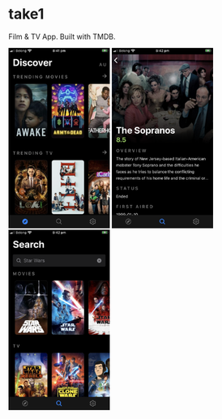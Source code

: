 # take1
Film & TV App. Built with TMDB.

<p align="left">
  <img src="https://github.com/AaronWLChan/take1/blob/main/images/ios_1.PNG" width="200"/>
  <img src="https://github.com/AaronWLChan/take1/blob/main/images/io2_3.PNG" width="200"/>
  <img src="https://github.com/AaronWLChan/take1/blob/main/images/ios_2.PNG" width="200"/>
</p>

